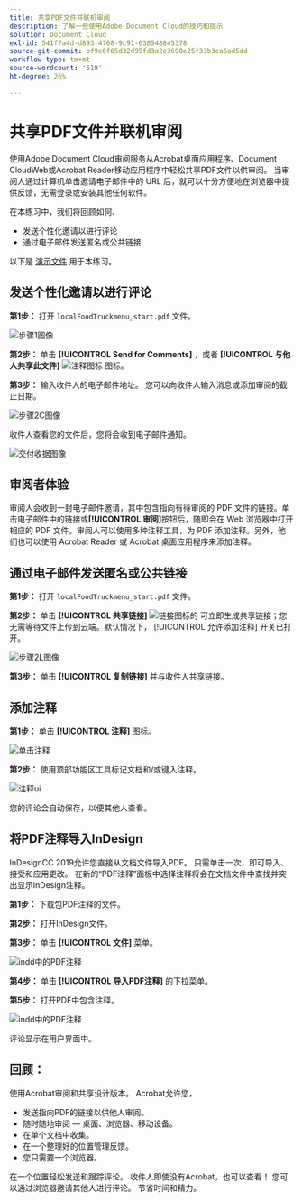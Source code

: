 ```yaml
---
title: 共享PDF文件并联机审阅
description: 了解一些使用Adobe Document Cloud的技巧和提示
solution: Document Cloud
exl-id: 541f7a4d-d893-4768-9c91-638548845378
source-git-commit: bf9e6f65d32d95fd3a2e3690e25f33b3ca6ad5dd
workflow-type: tm+mt
source-wordcount: '519'
ht-degree: 26%

---
```


# 共享PDF文件并联机审阅

使用Adobe Document Cloud审阅服务从Acrobat桌面应用程序、Document CloudWeb或Acrobat Reader移动应用程序中轻松共享PDF文件以供审阅。 当审阅人通过计算机单击邀请电子邮件中的 URL 后，就可以十分方便地在浏览器中提供反馈，无需登录或安装其他任何软件。

在本练习中，我们将回顾如何、

* 发送个性化邀请以进行评论
* 通过电子邮件发送匿名或公共链接

以下是 [演示文件](assets/01_Review.zip) 用于本练习。

## 发送个性化邀请以进行评论

**第1步：** 打开 `localFoodTruckmenu_start.pdf` 文件。

![步骤1图像](assets/Step1.png)

**第2步：** 单击 **[!UICONTROL Send for Comments]** ，或者 **[!UICONTROL 与他人共享此文件]** ![注释图标](assets/sendforcommentsicon.png)  图标。

**第3步：** 输入收件人的电子邮件地址。 您可以向收件人输入消息或添加审阅的截止日期。

![步骤2C图像](assets/Step2C.png)

收件人查看您的文件后，您将会收到电子邮件通知。

![交付收据图像](assets/deliveryReceipt_Track.png)

## 审阅者体验

审阅人会收到一封电子邮件邀请，其中包含指向有待审阅的 PDF 文件的链接。单击电子邮件中的链接或&#x200B;**[!UICONTROL 审阅]**&#x200B;按钮后，随即会在 Web 浏览器中打开相应的 PDF 文件。审阅人可以使用多种注释工具，为 PDF 添加注释。另外，他们也可以使用 Acrobat Reader 或 Acrobat 桌面应用程序来添加注释。

## 通过电子邮件发送匿名或公共链接

**第1步：** 打开 `localFoodTruckmenu_start.pdf` 文件。

**第2步：** 单击 **[!UICONTROL 共享链接]** ![链接图标](assets/sendlinkicon.png)的 可立即生成共享链接；您无需等待文件上传到云端。默认情况下， [!UICONTROL 允许添加注释] 开关已打开。

![步骤2L图像](assets/Step2L.png)

**第3步：** 单击 **[!UICONTROL 复制链接]** 并与收件人共享链接。

## 添加注释

**第1步：** 单击 **[!UICONTROL 注释]** 图标。

![单击注释](assets/Cselect.jpg)

**第2步：** 使用顶部功能区工具标记文档和/或键入注释。

![注释ui](assets/commentsui.png)

您的评论会自动保存，以便其他人查看。

## 将PDF注释导入InDesign

InDesignCC 2019允许您直接从文档文件导入PDF。 只需单击一次，即可导入、接受和应用更改。 在新的“PDF注释”面板中选择注释将会在文档文件中查找并突出显示InDesign注释。

**第1步：** 下载包PDF注释的文件。

**第2步：** 打开InDesign文件。

**第3步：** 单击 **[!UICONTROL 文件]** 菜单。

![indd中的PDF注释](assets/inddpdf.png)

**第4步：** 单击 **[!UICONTROL 导入PDF注释]** 的下拉菜单。

**第5步：** 打开PDF中包含注释。

![indd中的PDF注释](assets/inddpdfshown.png)

评论显示在用户界面中。

## 回顾：

使用Acrobat审阅和共享设计版本。 Acrobat允许您，

* 发送指向PDF的链接以供他人审阅。
* 随时随地审阅 — 桌面、浏览器、移动设备。
* 在单个文档中收集。
* 在一个整理好的位置管理反馈。
* 您只需要一个浏览器。

在一个位置轻松发送和跟踪评论。 收件人即使没有Acrobat，也可以查看！ 您可以通过浏览器邀请其他人进行评论。 节省时间和精力。
